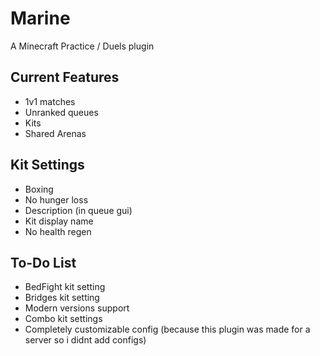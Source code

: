 # Marine
A Minecraft Practice / Duels plugin

## Current Features
- 1v1 matches
- Unranked queues
- Kits
- Shared Arenas

## Kit Settings
- Boxing
- No hunger loss
- Description (in queue gui)
- Kit display name
- No health regen

## To-Do List
- BedFight kit setting
- Bridges kit setting
- Modern versions support
- Combo kit settings
- Completely customizable config (because this plugin was made for a server so i didnt add configs)

